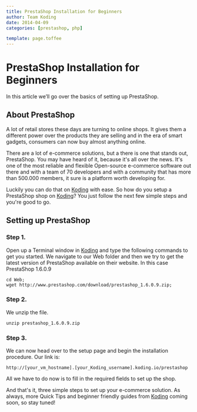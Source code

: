 ```yaml
---
title: PrestaShop Installation for Beginners
author: Team Koding
date: 2014-04-09
categories: [prestashop, php]

template: page.toffee
---
```


# PrestaShop Installation for Beginners

In this article we’ll go over the basics of setting up PrestaShop.

## About PrestaShop

A lot of retail stores these days are turning to online shops. It gives them a different power over the products they are selling and in the era of smart gadgets, consumers can now buy almost anything online.

There are a lot of e-commerce solutions, but a there is one that stands out, PrestaShop. You may have heard of it, because it's all over the news. It's one of the most reliable and flexible Open-source e-commerce software out there and with a team of 70 developers and with a community that has more than 500.000 members, it sure is a platform worth developing for.

Luckily you can do that on [Koding](https://koding.com) with ease. So how do you setup a PrestaShop shop on [Koding](https://koding.com)? You just follow the next few simple steps and you're good to go.

## Setting up PrestaShop

### Step 1.

Open up a Terminal window in [Koding](https://koding.com) and type the following commands to get you started. We navigate to our Web folder and then we try to get the latest version of PrestaShop available on their website. In this case PrestaShop 1.6.0.9 
````
cd Web; 
wget http://www.prestashop.com/download/prestashop_1.6.0.9.zip;
````

### Step 2.

We unzip the file. 
````
unzip prestashop_1.6.0.9.zip
````

### Step 3.

We can now head over to the setup page and begin the installation 
procedure. Our link is: 
````
http://[your_vm_hostname].[your_Koding_username].koding.io/prestashop
````
All we have to do now is to fill in the required fields to set up the 
shop.

And that's it, three simple steps to set up your e-commerce solution. As always, more Quick Tips and beginner friendly guides from [Koding](https://koding.com) coming soon, so stay tuned!
